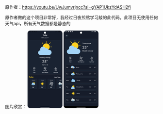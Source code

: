 原作者：https://youtu.be/UwJumvrjncc?si=gYAP1UkzYdASH2fi

原作者做的这个项目非常好，我经过日夜煎熬学习敲的此代码，此项目无使用任何天气api，所有天气数据都是静态的



图片欣赏：
     <img src="img/1.png" style="zoom: 25%;" />              <img src="img/2.png" style="zoom:25%;" />

